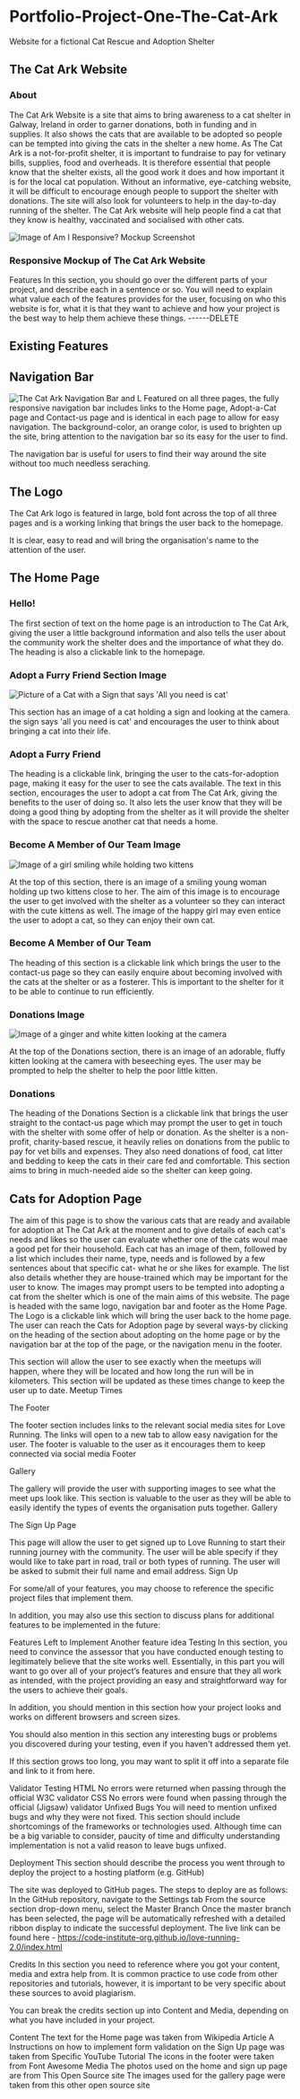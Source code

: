 # Portfolio-Project-One-The-Cat-Ark
 Website for a fictional Cat Rescue and Adoption Shelter

## The Cat Ark Website
### About

The Cat Ark Website is a site that aims to bring awareness to a cat shelter in Galway, Ireland in order to garner donations, both in funding and in supplies. 
It also shows the cats that are available to be adopted so people can be tempted into giving the cats in the shelter a new home. 
As The Cat Ark is a not-for-profit shelter, it is important to fundraise to pay for vetinary bills, supplies, food and overheads. It is therefore essential that people know that the shelter exists, all the good work it does and how important it is for the local cat population. Without an informative, eye-catching website, it will be difficult to encourage enough people to support the shelter with donations.
The site will also look for volunteers to help in the day-to-day running of the shelter.
The Cat Ark website will help people find a cat that they know is healthy, vaccinated and socialised with other cats. 



![Image of Am I Responsive? Mockup Screenshot ](https://res.cloudinary.com/dhifyjuus/image/upload/v1659003310/The%20Cat%20Ark/am_i_responsive_screenshot_2_ujyzs6.png)




### Responsive Mockup of The Cat Ark Website


Features
In this section, you should go over the different parts of your project, and describe each in a sentence or so. 
You will need to explain what value each of the features provides for the user, focusing on who this website is for, 
what it is that they want to achieve and how your project is the best way to help them achieve these things. ------DELETE

## Existing Features

## Navigation Bar

![The Cat Ark Navigation Bar and L]()
Featured on all three pages, the fully responsive navigation bar includes links to the Home page, Adopt-a-Cat page 
and Contact-us page and is identical in each page to allow for easy navigation. The background-color, 
an orange color, is used to brighten up the site, bring attention to the navigation bar so its easy for the user to find.

The navigation bar is useful for users to find their way around the site without too much needless seraching.

## The Logo

The Cat Ark logo is featured in large, bold font across the top of all three pages and is a working linking 
that brings the user back to the homepage.

It is clear, easy to read and will bring the organisation's name to the attention of the user.

## The Home Page

### Hello!
The first section of text on the home page is an introduction to The Cat Ark, giving the user a little background 
information and also tells the user about the community work the shelter does and the importance of what they do.
The heading is also a clickable link to the homepage.

### Adopt a Furry Friend Section Image

![Picture of a Cat with a Sign that says 'All you need is cat'](https://res.cloudinary.com/dhifyjuus/image/upload/v1658677711/The%20Cat%20Ark/pexels-alena-koval-982865_1_liqzwp.jpg)

This section has an image of a cat holding a sign and looking at the camera. the sign says 'all you need is cat' and 
encourages the user to think about bringing a cat into their life. 

### Adopt a Furry Friend
The heading is a clickable link, bringing the user to the cats-for-adoption page, making it easy for the user to see the cats available.
The text in this section, encourages the user to adopt a cat from The Cat Ark, giving the benefits 
to the user of doing so. 
It also lets the user know that they will be doing a good thing by adopting from the shelter 
as it will provide the shelter with the space to rescue another cat that needs a home. 

### Become A Member of Our Team Image

![Image of a girl smiling while holding two kittens](https://res.cloudinary.com/dhifyjuus/image/upload/v1658677734/The%20Cat%20Ark/young-woman-2517252_640_hfdybq.jpg) 

 At the top of this section, there is an image of a smiling young woman holding up two kittens close to her. 
 The aim of this image is to encourage the user to get involved with the shelter as a volunteer so they can interact 
 with the cute kittens as well. The image of the happy girl may even entice the user to adopt a cat, so they can enjoy their own cat.

 ### Become A Member of Our Team 
 The heading of this section is a clickable link which brings the user to the contact-us page so they can easily enquire 
 about becoming involved with the cats at the shelter or as a fosterer. This is important to the shelter for it to be able to continue to run efficiently.

 ### Donations Image

 ![Image of a ginger and white kitten looking at the camera](https://res.cloudinary.com/dhifyjuus/image/upload/v1658677733/The%20Cat%20Ark/pexels-larissa-barbosa-1870376_kqdbot.jpg)

At the top of the Donations section, there is an image of an adorable, fluffy kitten looking at the camera with beseeching eyes. 
The user may be prompted to help the shelter to help the poor little kitten.

### Donations 
The heading of the Donations Section is a clickable link that brings the user straight to the contact-us page which may prompt the user to get in touch with the shelter with some offer of help or donation.
As the shelter is a non-profit, charity-based rescue, it heavily relies on donations from the public to pay for vet bills and expenses. They also need donations of food, cat litter and bedding to keep the cats in their care fed and comfortable. This section aims to bring in much-needed aide so the shelter can keep going.

## Cats for Adoption Page

The aim of this page is to show the various cats that are ready and available for adoption at The Cat Ark at the moment and to give details of each cat's needs and likes so the user can evaluate whether one of the cats woul mae a good pet for their household.
Each cat has an image of them, followed by a list which includes their name, type, needs and is followed by a few sentences about that specific cat- what he or she likes for example.
The list also details whether they are house-trained which may be important for the user to know.
The images may prompt users to be tempted into adopting a cat from the shelter which is one of the main aims of this website.
The page is headed with the same logo, navigation bar and footer as the Home Page. 
The Logo is a clickable link which will bring the user back to the home page. 
The user can reach the Cats for Adoption page by several ways-by clicking on the heading of the section about adopting on the home page or by the navigation bar at the top of the page, or the navigation menu in the footer. 









This section will allow the user to see exactly when the meetups will happen, where they will be located and how long the run will be in kilometers.
This section will be updated as these times change to keep the user up to date.
Meetup Times

The Footer

The footer section includes links to the relevant social media sites for Love Running. The links will open to a new tab to allow easy navigation for the user.
The footer is valuable to the user as it encourages them to keep connected via social media
Footer

Gallery

The gallery will provide the user with supporting images to see what the meet ups look like.
This section is valuable to the user as they will be able to easily identify the types of events the organisation puts together.
Gallery

The Sign Up Page

This page will allow the user to get signed up to Love Running to start their running journey with the community. The user will be able specify if they would like to take part in road, trail or both types of running. The user will be asked to submit their full name and email address.
Sign Up

For some/all of your features, you may choose to reference the specific project files that implement them.

In addition, you may also use this section to discuss plans for additional features to be implemented in the future:

Features Left to Implement
Another feature idea
Testing
In this section, you need to convince the assessor that you have conducted enough testing to legitimately believe that the site works well. Essentially, in this part you will want to go over all of your project’s features and ensure that they all work as intended, with the project providing an easy and straightforward way for the users to achieve their goals.

In addition, you should mention in this section how your project looks and works on different browsers and screen sizes.

You should also mention in this section any interesting bugs or problems you discovered during your testing, even if you haven't addressed them yet.

If this section grows too long, you may want to split it off into a separate file and link to it from here.

Validator Testing
HTML
No errors were returned when passing through the official W3C validator
CSS
No errors were found when passing through the official (Jigsaw) validator
Unfixed Bugs
You will need to mention unfixed bugs and why they were not fixed. This section should include shortcomings of the frameworks or technologies used. Although time can be a big variable to consider, paucity of time and difficulty understanding implementation is not a valid reason to leave bugs unfixed.

Deployment
This section should describe the process you went through to deploy the project to a hosting platform (e.g. GitHub)

The site was deployed to GitHub pages. The steps to deploy are as follows:
In the GitHub repository, navigate to the Settings tab
From the source section drop-down menu, select the Master Branch
Once the master branch has been selected, the page will be automatically refreshed with a detailed ribbon display to indicate the successful deployment.
The live link can be found here - https://code-institute-org.github.io/love-running-2.0/index.html

Credits
In this section you need to reference where you got your content, media and extra help from. It is common practice to use code from other repositories and tutorials, however, it is important to be very specific about these sources to avoid plagiarism.

You can break the credits section up into Content and Media, depending on what you have included in your project.

Content
The text for the Home page was taken from Wikipedia Article A
Instructions on how to implement form validation on the Sign Up page was taken from Specific YouTube Tutorial
The icons in the footer were taken from Font Awesome
Media
The photos used on the home and sign up page are from This Open Source site
The images used for the gallery page were taken from this other open source site
